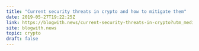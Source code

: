```yaml
---
title: "Current security threats in crypto and how to mitigate them"
date: 2019-05-27T19:22:25Z
link: https://blogwith.news/current-security-threats-in-crypto?utm_medium=RSS&utm_source=hune
site: blogwith.news
topic: crypto
draft: false
---
```

